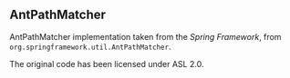 AntPathMatcher
--------------

AntPathMatcher implementation taken from the *Spring Framework*,
from `org.springframework.util.AntPathMatcher`.

The original code has been licensed under ASL 2.0.